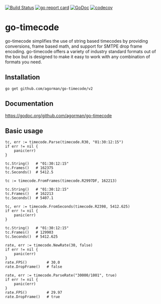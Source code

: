 [![Build Status](https://github.com/agorman/go-timecode/workflows/go-timecode-ci/badge.svg)](https://github.com/agorman/go-timecode/actions)
[![go report card](https://goreportcard.com/badge/github.com/agorman/go-timecode "go report card")](https://goreportcard.com/report/github.com/agorman/go-timecode)
[![GoDoc](https://godoc.org/github.com/agorman/go-timecode?status.svg)](https://godoc.org/github.com/agorman/go-timecode)
[![codecov](https://codecov.io/gh/agorman/go-timecode/branch/master/graph/badge.svg)](https://codecov.io/gh/agorman/go-timecode)

# go-timecode

go-timecode simplifies the use of string based timecodes by providing conversions, frame based math, and support for SMTPE drop frame encoding. go-timecode  offers a variety of industry standard formats out of the box but is designed to make it easy to work with any combination of formats you
need.

## Installation

```
go get github.com/agorman/go-timecode/v2

```

## Documentation

https://godoc.org/github.com/agorman/go-timecode

## Basic usage

~~~
tc, err := timecode.Parse(timecode.R30, "01:30:12:15")
if err != nil {
    panic(err)
}

tc.String()   # "01:30:12:15"
tc.Frames()   # 162375
tc.Seconds()  # 5412.5
~~~

~~~
tc := timecode.FromFrames(timecode.R2997DF, 162213)

tc.String()   # "01:30:12:15"
tc.Frames()   # 162213
tc.Seconds()  # 5407.1
~~~

~~~
tc, err := timecode.FromSeconds(timecode.R2398, 5412.625)
if err != nil {
    panic(err)
}

tc.String()   # "01:30:12:15"
tc.Frames()   # 129903
tc.Seconds()  # 5412.625
~~~

~~~
rate, err := timecode.NewRate(30, false)
if err != nil {
    panic(err)
}
rate.FPS()         # 30.0
rate.DropFrame()   # false
~~~

~~~
rate, err := timecode.ParseRate("30000/1001", true)
if err != nil {
    panic(err)
}
rate.FPS()         # 29.97
rate.DropFrame()   # true
~~~

